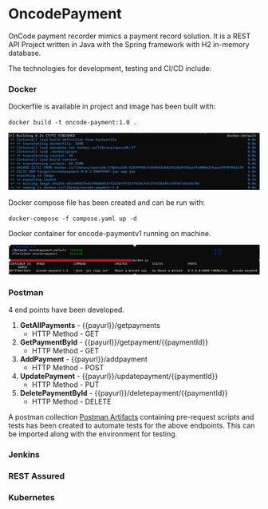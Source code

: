 # OncodePayment

OnCode payment recorder mimics a payment record solution. It is a REST API Project written in Java with the Spring framework with H2 in-memory database.

The technologies for development, testing and CI/CD include:

### Docker
Dockerfile is available in project and image has been built with:

`docker build -t oncode-payment:1.0 .`

![img.png](img.png)

Docker compose file has been created and can be run with:

`docker-compose -f compose.yaml up -d`

Docker container for oncode-paymentv1 running on machine.

![img_1.png](img_1.png)

### Postman
4 end points have been developed.
1. **GetAllPayments** - {{payurl}}/getpayments
   - HTTP Method - GET
2. **GetPaymentById** - {{payurl}}/getpayment/{{paymentId}}
   - HTTP Method - GET
3. **AddPayment** - {{payurl}}/addpayment
   - HTTP Method - POST
4. **UpdatePayment** - {{payurl}}/updatepayment/{{paymentId}}
   - HTTP Method - PUT
5. **DeletePaymentById** - {{payurl}}/deletepayment/{{paymentId}}
   - HTTP Method - DELETE

A postman collection [Postman Artifacts](/PostmanArtifacts) containing pre-request scripts and tests has been created to automate tests for the above endpoints.
This can be imported along with the environment for testing.

### Jenkins
### REST Assured
### Kubernetes
